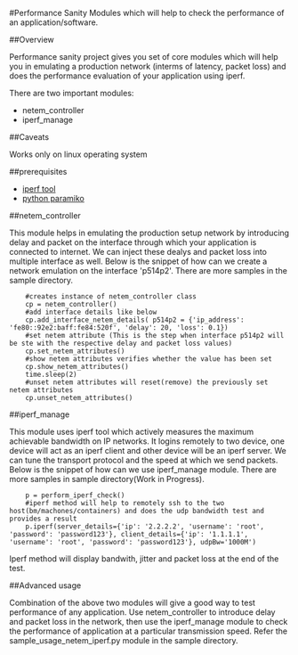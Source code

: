 #Performance Sanity
Modules which will help to check the performance of an application/software.

##Overview

Performance sanity project gives you set of core modules which will help you in emulating a production network (interms of latency, packet loss) and does the performance evaluation of your application using iperf.

There are two important modules:
* netem_controller
* iperf_manage

##Caveats

Works only on linux operating system

##prerequisites
* [iperf tool](https://iperf.fr/iperf-download.php)
* [python paramiko](http://www.paramiko.org/installing.html)

##netem_controller

This module helps in emulating the production setup network by introducing delay and packet on the interface through which your application is connected to internet. We can inject these dealys and packet loss into multiple interface as well. Below is the snippet of how can we create a network emulation on the interface 'p514p2'. There are more samples in the sample directory.
```
    #creates instance of netem_controller class
    cp = netem_controller()
    #add interface details like below
    cp.add_interface_netem_details( p514p2 = {'ip_address': 'fe80::92e2:baff:fe84:520f', 'delay': 20, 'loss': 0.1})
    #set netem attribute (This is the step when interface p514p2 will be ste with the respective delay and packet loss values)
    cp.set_netem_attributes()
    #show netem attributes verifies whether the value has been set
    cp.show_netem_attributes()
    time.sleep(2)
    #unset netem attributes will reset(remove) the previously set netem attributes
    cp.unset_netem_attributes()
```

##iperf_manage

This module uses iperf tool which actively measures the maximum achievable bandwidth on IP networks. It logins remotely to two device, one device will act as an iperf client and other device will be an iperf server. We can tune the transport protocol and the speed at which we send packets. Below is the snippet of how can we use iperf_manage module. There are more samples in sample directory(Work in Progress).

```
    p = perform_iperf_check()
    #iperf method will help to remotely ssh to the two host(bm/machones/containers) and does the udp bandwidth test and provides a result
    p.iperf(server_details={'ip': '2.2.2.2', 'username': 'root', 'password': 'password123'}, client_details={'ip': '1.1.1.1', 'username': 'root', 'password': 'password123'}, udpBw='1000M')
``` 
Iperf method will display bandwith, jitter and packet loss at the end of the test.

##Advanced usage

Combination of the above two modules will give a good way to test performance of any application. Use netem_controller to introduce delay and packet loss in the network, then use the iperf_manage module to check the performance of application at a particular transmission speed. Refer the sample_usage_netem_iperf.py module in the sample directory.

